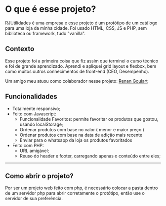 # O que é esse projeto?

RJUtilidades é uma empresa e esse projeto é um protótipo de um catálogo para uma loja da minha cidade.
Foi usado HTML, CSS, JS e PHP, sem biblioteca ou framework, tudo "vanilla".

## Contexto
Esse projeto foi a primeira coisa que fiz assim que terminei o curso técnico e foi de grande aprendizado.
Aprendi e apliquei grid layout e flexbox, bem como muitos outros conhecimentos de front-end (CEO, Desempenho).

Um amigo meu atuou como colaborador nesse projeto: [Renan Goulart](https://github.com/RenanGoulart)

## Funcionalidades
* Totalmente responsivo;
* Feito com Javascript:
  * Funcionalidade Favoritos: permite favoritar os produtos que gostou, usando localStorage;
  * Ordenar produtos com base no valor ( menor e maior preço )
  * Ordenar produtos com base na data de adição mais recente
  * Enviar para o whatsapp da loja os produtos favoritados
* Feito com PHP:
   * URL amigável;
   * Reuso do header e footer, carregando apenas o conteúdo entre eles;
   
---
## Como abrir o projeto?

Por ser um projeto web feito com php, é necessário colocar a pasta dentro de um servidor php para abrir corretamente o protótipo, então use o servidor de sua preferência. 
